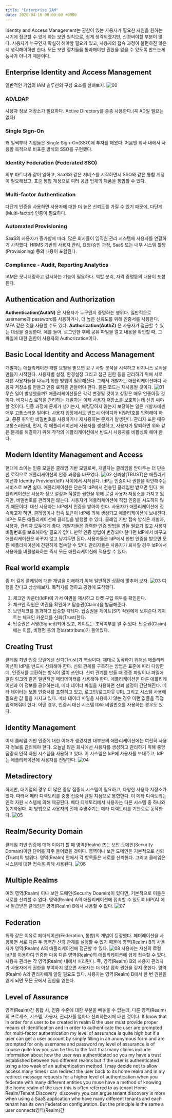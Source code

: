 ```yaml
---
title: "Enterprise IAM"
date: 2020-04-10 00:00:00 +0900
---
```


Identity and Access Management는 권한이 있는 사용자가 필요한 자원을 원하는 시기에 접근할 수 있게 하는 보안 원칙으로, 쉽게 생각되겠지만, 신경써야할 부분이 많다. 사용자가 누구인지 확실히 해야할 필요가 있고, 사용자의 접속 과정이 불편하진 않은지 생각해야하만 한다. 모든 보안 장치들을 통과해야만 권한을 얻을 수 있도록 만드는게 능사가 아니기 때문이다.

## Enterprise Identity and Access Management
일반적인 기업의 IAM 솔루션의 구성 요소를 살펴보자.
![00](/assets/images/posts/20200410EnterpriseIAM/00.png)
### AD/LDAP
사용자 정보 저장소가 필요하다. Active Directory를 종종 사용한다.(꼭 AD일 필요는 없다)
### Single Sign-On
꽤 일찍부터 기업들은 Single Sign-On(SSO)에 투자를 해왔다. 처음엔 회사 내에서 사용할 목적으로 비표준 방식의 SSO를 구현했다. 
### Identity Federation (Federated SSO)
외부 파트너와 같이 일하고, SaaS와 같은 서비스를 시작하면서 SSO와 같은 통합 계정이 필요해졌고, 표준 통합 계정으로 여러 공급 업체의 제품을 통합할 수 있다.
### Multi-factor Authentication
다단계 인증을 사용하면 사용자에 대한 더 높은 신뢰도를 가질 수 있기 때문에, 다단계(Multi-factor) 인증이 필요하다. 
### Automated Provisioning
SaaS의 사용자가 증가함에 따라, 많은 회사들이 임직원 관리 시스템에 사용자를 연결하기 시작했다. HRMS 기반의 사용자 관리, 요청/승인 과정, SaaS 또는 내부 시스템 할당(Provisioning) 등의 내용이 포함된다.
### Compliance - Audit, Reporting Analytics
IAM은 모니터링하고 감시하는 기능이 필요하다. 역할 분리, 자격 증명등의 내용이 포함된다.

## Authentication and Authorization
**Authentication(AuthN)** 은 사용자가 누구인지 증명하는 행위다. 일반적으로 username과 password를 사용하거나, 더 높은 신뢰도를 위해 인증서를 사용한다. MFA 같은 것을 사용할 수도 있다.
**Authorization(AuthZ)** 은 사용자가 접근할 수 있는 대상을 결정한다. 예를 들어, 로그인한 후에 공유 파일을 열고 내용을 확인할 때, 그 파일에 대한 권한이 사용자의 Authorization이다.

## Basic Local Identity and Access Management
개발자는 애플리케이션 개발 요청을 받으면 요구 사항 분석을 시작하고 비지니스 로직을 만들기 시작한다.
사용자별 설정, 환경설정 그리고 접근 권한 등을 관리하기 위해 서로 다른 사용자들을 나누기 위한 방법이 필요해진다. 그래서 개발자는 애플리케이션마다 사용자 저장소를 만들고 인증 로직을 만들어야 한다. 물론 코드는 재사용될 것이다.
![01](/assets/images/posts/20200410EnterpriseIAM/01.png)
무슨 일이 발생했을까? 애플리케이션들은 각각 변경될 것이고 상황은 매우 안좋아질 것이다. 비지니스 로직을 관리하는 개발자는 이제 사용자 저장소를 보호하는데 신경 써야할 것이다. 인증 과정에 문제가 생기는지, 해킹당하지 않는지 보장하는 일은 개발자에겐 매우 고통스러운 일이다.
사용자 입장에서도 반드시 아이디와 비밀번호를 입력해야 하고, 종종 취약한 비밀번호를 사용하거나 재사용하는 문제가 발생한다. 관리자 또한 매우 고통스러운데, 먼저, 각 애플리케이션에 사용자를 생성하고, 사용자가 탈퇴하면 위와 같은 문제를 해결하기 위해 각각의 애플리케이션에서 반드시 사용자를 비활성화 해야 한다.

## Modern Identity Management and Access
현대에 쓰이는 인증 모델은 클레임 기반 모델로써, 개발자는 클레임을 받아주는 더 단순한 로직으로 애플리케이션의 인증 과정을 바꾸었다.
![02](/assets/images/posts/20200410EnterpriseIAM/02.png)
신뢰성(TRUST)은 애플리케이션과 Identity Provider(IdP) 사이에서 시작된다. IdP는 인증이나 권한을 확인해주는 서비스로 보면 쉽다. 애플리케이션은 단순히 IdP에서 전송된 클레임만 받으면 된다.
애플리케이션은 사용자 정보 설정과 적절한 권한을 위해 로컬 사용자 저장소를 가지고 있지만, 비밀번호를 관리하진 않는다. 사용자가 애플리케이션에 직접 인증을 시도하지 않기 때문이다. 대신 사용자는 IdP에서 인증을 받아야 한다.
사용자가 애플리케이션에 접속하고자 하면, 클레임이나 접속 토큰이 IdP에 의해 생성되고 애플리케이션에 보내진다. IdP는 모든 애플리케이션에 클레임을 발행할 수 있다.
클레임 기반 접속 방식은 개발자, 사용자, 관리자 모두에게 좋다. 개발자들은 강력한 인증 방법을 만들 필요가 없고 사용자 비밀번호를 보호해야할 필요가 없다. 만약 인증 방법이 변경되야 한다면 IdP에서 바꾸고 애플리케이션은 바꾸지 않고 남겨두면 된다. 사용자들은 IdP에서 한번 인증을 받으면 모든 애플리케이션에 간편하게 접속할 수 있다. 관리자들은 사용자가 퇴사할 경우 IdP에서 사용자를 비활성화하는 즉시 모든 애플리케이션에 적용할 수 있다.

## Real world example
좀 더 깊게 클레임에 대한 개념을 이해하기 위해 일반적인 상황에 맞추어 보자.
![03](/assets/images/posts/20200410EnterpriseIAM/03.png)
여행을 간다고 상상해보자. 목적지를 정하고 공항에 도착했다. 
1. 체크인 카운터(IdP)에 가서 여권을 제시하고 티켓 구입 여부를 확인한다. 
2. 체크인 직원은 여권을 확인하고 탑승권(Claim)을 발급해준다.
3. 보안체크를 통과하고 탑승할 차례다. 탑승권을 게이트(SP) 직원에게 보여준다.게이트는 체크인 카운터를 신뢰(Trust)한다.
4. 탑승권은 서명(Signed)되어 있고, 게이트는 조작여부를 알 수 있다.
탑승권(Claim)에는 이름, 비행편 등의 정보(attribute)가 들어있다. 

## Creating Trust
클레임 기반 인증 모델에선 신뢰(Trust)가 핵심이다. 제대로 동작하기 위해선 애플리케이션이 IdP를 반드시 신뢰해야 한다. 신뢰 관계를 구축하는 방법은 표준에 따라 다양한데, 인증서를 교환하는 방식이 많이 쓰인다. 신뢰 관계를 만들 때 종종 파일이나 파일에 걸린 링크와 같은 일반적인 메타데이터를 사용해야 한다. 애플리케이션은 다른 애플리케이션과 이 정보를 공유하는데, 메타 데이터 파일을 사용하면 신뢰 설정이 간단해진다.  메타 데이터는 보통 인증서를 포함하고 있고, 로그인/로그아웃 URL 그리고 시스템 사용에 필요한 값 들을 가지고 있다. 메타 데이터 파일을 사용하지 않는 경우 이런 값들을 직접 입력해줘야 한다. 어떤 경우, 인증서 대신 시스템 ID와   비밀번호를 사용하는 경우도 있다.

## Identity Management
이제 클레임 기반 인증에 대한 이해가 생겼지만 대부분의 애플리케이션에는 여전히 사용자 정보를 관리해야 한다.  오늘날 많은 회사에선 사용자를 생성하고 관리하기 위해 중앙 집중식 인적 자원 시스템을 사용하고 있다. 이 시스템은 IdP에 사용자를 보내주고, IdP는 애플리케이션에 사용자를 전달한다.
![04](/assets/images/posts/20200410EnterpriseIAM/04.png)

## Metadirectory
하지만, 대기업의 경우 더 많은 중앙 집중식 시스템이 필요하고, 다양한 사용자 저장소가 있다. 따라서 메타 디렉토리를 중앙 집중식 단일 지점으로 통합한다. 이 메타 디렉토리는 인적 자원 시스템에 의해 제공된다. 메타 디렉토리에서 사용자는 다른 시스템 중 하나와 동기화된다. 이 방법으로 사용자의 전체 수명주기는 메타 디렉토리를 기반으로 동작한다.
![05](/assets/images/posts/20200410EnterpriseIAM/05.png)

## Realm/Security Domain
클레임 기반 인증에 대해 이야기 할 때 영역(Realm) 또는 보안 도메인(Security Domain)이란 단어를 자주 들어봤을 것이다. 영역이나 보안 도메인은 기본적으로 신뢰(Trust)의 범위다. 영역(Realm) 안에서 각 항목들은 서로를 신뢰한다. 그리고 클레임은 시스템에 대한 접속을 위해 사용된다.
![06](/assets/images/posts/20200410EnterpriseIAM/06.png)

## Multiple Realms
여러 영역(Realm) 이나 보안 도메인(Security Doamin)이 있다면, 기본적으로 이들은 서로를 신뢰할 수 없다. 영역(Realm) A의 애플리케이션에 접속할 수 있도록 IdP(A) 에서 발급받은 클레임은 영역(Realm) B에서 사용할 수 없다.
![07](/assets/images/posts/20200410EnterpriseIAM/07.png)

## Federation
위와 같은 이유로 페더레이션(Federation, 통합)의 개념이 등장했다. 페더레이션을 사용하면 서로 다른 두 영역간 신뢰 관계를 설정할 수 있기 때문에 영역(Realm) B의 사용자가 영역(Realm) A의 애플리케이션에 접근할 수 있다. 
![08](/assets/images/posts/20200410EnterpriseIAM/08.png)
사용자는 자신의 로컬 IdP를 이용하여 인증한 다음 다른 영역(Realm)의 애플리케이션에 쉽게 접속할 수 있다.  사용자 관리는 각 영역(Realm) 내에서 처리된다. 즉, 영역(Realm) B의 사용자 관리자가 사용자에게 권한을 부여하지 않으면 사용자는 더 이상 접속 권한을 갖지 못한다. 영역(Realm) A의 관리자에게 알릴 필요도 없다. 사용자는 영역(Realm) B에서 한 번 권한을 잃게 되면 모든 곳에서 권한을 잃는다.

## Level of Assurance
영역(Realm)간 통합 시, 인증 수준에 대한 부분을 빼놓을 수 없는데, 다른 영역(Realm)의 프로세스, 시스템, 사용자, 관리자를 얼마나 신뢰하는지에 대한 것이다. 
If know that in order for a user to be created in realm B the user must provide proper means of identification and in order to authenticate the user are prompted for multi-factor authentication my level of assurance is quite high but if a user can get a user account by simply filling in an anonymous form and are prompted for only username and password my level of assurance is of course quite low you can tie this to the fact that many claims include information about how the user was authenticated so you my have a trust established between two different realms but if the user is authenticated using a too weak of an authentication method. I may decide not to allow access many times I can redirect the user back to its home realm and in my redirect message requests for a higher level of authentication when you federate with many different entities you muse have a method of knowing the home realm of the user this is often referred to as tenant
Home Realm/Tenant Discovery
 discovery you can argue tenant discovery is more when using a SaaS application who have many different tenants and each tenant has its own Federation configuration. But the principle is the same a user connects영역(Realm)간